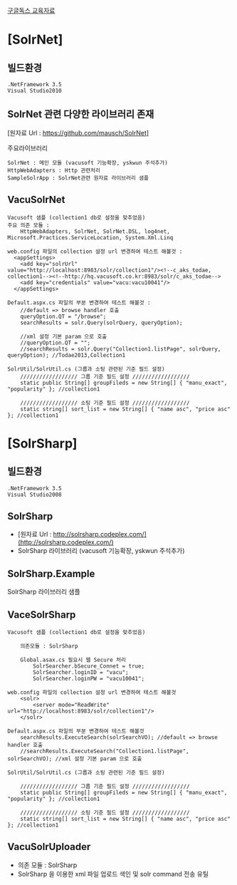 [구글독스 교육자료](https://docs.google.com/presentation/d/1rMSexKWU3E5kSUOafS_SpG_sM35gBwvmPqqVvxKv6zY/pub?start=false&loop=false&delayms=3000)


[SolrNet]
================================
빌드환경
----------
	.NetFramework 3.5
	Visual Studio2010


SolrNet 관련 다양한 라이브러리 존재
----------------------------------------
[원자료 Url : https://github.com/mausch/SolrNet]

주요라이브러리

	SolrNet : 메인 모듈 (vacusoft 기능확장, yskwun 주석추가)
	HttpWebAdapters : Http 관련처리
	SampleSolrApp : SolrNet관련 원자료 라이브러리 샘플


VacuSolrNet
----------------------------------------
	Vacusoft 샘플 (collection1 db로 설정을 맞추었음)
	주요 의존 모듈 : 
   		HttpWebAdapters, SolrNet, SolrNet.DSL, log4net, Microsoft.Practices.ServiceLocation, System.Xml.Linq

   	web.config 파일의 collection 설정 url 변경하여 테스트 해볼것 :
   	  <appSettings>
		<add key="solrUrl" value="http://localhost:8983/solr/collection1"/><!--c_aks_todae, collection1--><!--http://hq.vacusoft.co.kr:8983/solr/c_aks_todae-->
		<add key="credentials" value="vacu:vacu10041"/>
	  </appSettings>

   	Default.aspx.cs 파일의 부분 변경하여 테스트 해볼것 :
		//default => browse handler 호출
		queryOption.QT = "/browse";
		searchResults = solr.Query(solrQuery, queryOption);

		//xml 설정 기본 param 으로 호출
		//queryOption.QT = "";
		//searchResults = solr.Query("Collection1.listPage", solrQuery, queryOption); //Todae2013,Collection1 

   	SolrUtil/SolrUtil.cs (그룹과 소팅 관련된 기준 필드 설정)
		////////////////// 그룹 기준 필드 설정 //////////////////
		static public String[] groupFileds = new String[] { "manu_exact", "popularity" }; //collection1

		////////////////// 소팅 기준 필드 설정 //////////////////
		static string[] sort_list = new String[] { "name asc", "price asc" }; //collection1





[SolrSharp]
================================
빌드환경
----------------------------------------
	.NetFramework 3.5
	Visual Studio2008

SolrSharp
----------------------------------------
- [원자료 Url : http://solrsharp.codeplex.com/](http://solrsharp.codeplex.com/)
- SolrSharp 라이브러리 (vacusoft 기능확장, yskwun 주석추가)
			
SolrSharp.Example
----------------------------------------
  SolrSharp 라이브러리 샘플


VaceSolrSharp
----------------------------------------
	Vacusoft 샘플 (collection1 db로 설정을 맞추었음)
  
		의존모듈 : SolrSharp
	
		Global.asax.cs 필요시 웹 Secure 처리
        	SolrSearcher.bSecure_Connet = true;
        	SolrSearcher.loginID = "vacu";
        	SolrSearcher.loginPW = "vacu10041";
        
	web.config 파일의 collection 설정 url 변경하여 테스트 해볼것
		<solr>
			<server mode="ReadWrite" url="http://localhost:8983/solr/collection1"/>
		</solr>

	Default.aspx.cs 파일의 부분 변경하여 테스트 해볼것
		searchResults.ExecuteSearch(solrSearchVO); //default => browse handler 호출
		//searchResults.ExecuteSearch("Collection1.listPage", solrSearchVO); //xml 설정 기본 param 으로 호출

	SolrUtil/SolrUtil.cs (그룹과 소팅 관련된 기준 필드 설정)
		
		////////////////// 그룹 기준 필드 설정 //////////////////
		static public String[] groupFileds = new String[] { "manu_exact", "popularity" }; //collection1

		////////////////// 소팅 기준 필드 설정 //////////////////
		static string[] sort_list = new String[] { "name asc", "price asc" }; //collection1
        	

VacuSolrUploader 
----------------------------------------
   - 의존 모듈 : SolrSharp
   - SolrSharp 을 이용한 xml 파일 업로드 색인 및 solr command 전송 유틸
